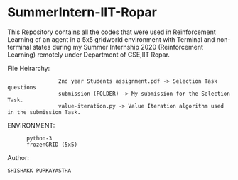# SummerIntern-IIT-Ropar
This Repository contains all the codes that were used in Reinforcement Learning of an agent in a 5x5 gridworld environment with Terminal and non-terminal states during my Summer Internship 2020 (Reinforcement Learning) remotely under Department of CSE,IIT Ropar.


File Heirarchy:

                    2nd year Students assignment.pdf -> Selection Task questions
                    submission (FOLDER) -> My submission for the Selection Task.
                    value-iteration.py -> Value Iteration algorithm used in the submission Task.




ENVIRONMENT:

          python-3
          frozenGRID (5x5)
          



Author:

    SHISHAKK PURKAYASTHA
    
    
